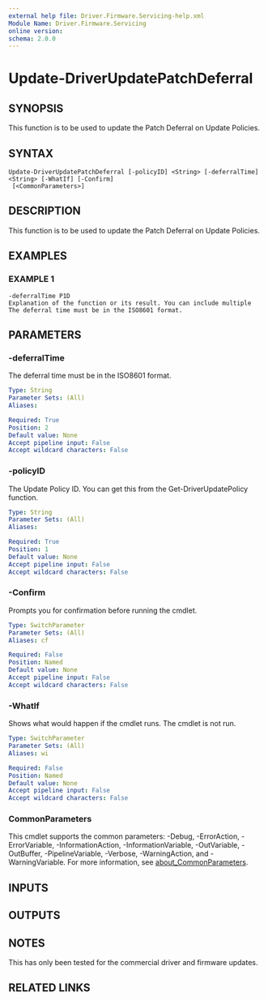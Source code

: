```yaml
---
external help file: Driver.Firmware.Servicing-help.xml
Module Name: Driver.Firmware.Servicing
online version:
schema: 2.0.0
---
```


# Update-DriverUpdatePatchDeferral

## SYNOPSIS
This function is to be used to update the Patch Deferral on Update Policies.

## SYNTAX

```
Update-DriverUpdatePatchDeferral [-policyID] <String> [-deferralTime] <String> [-WhatIf] [-Confirm]
 [<CommonParameters>]
```

## DESCRIPTION
This function is to be used to update the Patch Deferral on Update Policies.

## EXAMPLES

### EXAMPLE 1
```
-deferralTime P1D
Explanation of the function or its result. You can include multiple The deferral time must be in the ISO8601 format.
```

## PARAMETERS

### -deferralTime
The deferral time must be in the ISO8601 format.

```yaml
Type: String
Parameter Sets: (All)
Aliases:

Required: True
Position: 2
Default value: None
Accept pipeline input: False
Accept wildcard characters: False
```

### -policyID
The Update Policy ID.
You can get this from the Get-DriverUpdatePolicy function.

```yaml
Type: String
Parameter Sets: (All)
Aliases:

Required: True
Position: 1
Default value: None
Accept pipeline input: False
Accept wildcard characters: False
```

### -Confirm
Prompts you for confirmation before running the cmdlet.

```yaml
Type: SwitchParameter
Parameter Sets: (All)
Aliases: cf

Required: False
Position: Named
Default value: None
Accept pipeline input: False
Accept wildcard characters: False
```

### -WhatIf
Shows what would happen if the cmdlet runs.
The cmdlet is not run.

```yaml
Type: SwitchParameter
Parameter Sets: (All)
Aliases: wi

Required: False
Position: Named
Default value: None
Accept pipeline input: False
Accept wildcard characters: False
```

### CommonParameters
This cmdlet supports the common parameters: -Debug, -ErrorAction, -ErrorVariable, -InformationAction, -InformationVariable, -OutVariable, -OutBuffer, -PipelineVariable, -Verbose, -WarningAction, and -WarningVariable. For more information, see [about_CommonParameters](http://go.microsoft.com/fwlink/?LinkID=113216).

## INPUTS

## OUTPUTS

## NOTES
This has only been tested for the commercial driver and firmware updates.

## RELATED LINKS
